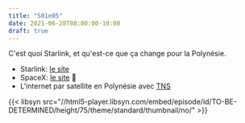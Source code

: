 ```yaml
---
title: "S01e05"
date: 2021-06-28T08:00:00-10:00
draft: true
---
```


C'est quoi Starlink, et qu'est-ce que ça change pour la Polynésie.

  - Starlink: [le site](https://www.starlink.com/)
  - SpaceX: [le site](https://www.spacex.com/) 🚀
  - L'internet par satellite en Polynésie avec [TNS](https://web.archive.org/web/20001204210200/http://www.tns.pf/)

{{< libsyn src="//html5-player.libsyn.com/embed/episode/id/TO-BE-DETERMINED/height/75/theme/standard/thumbnail/no/" >}}
